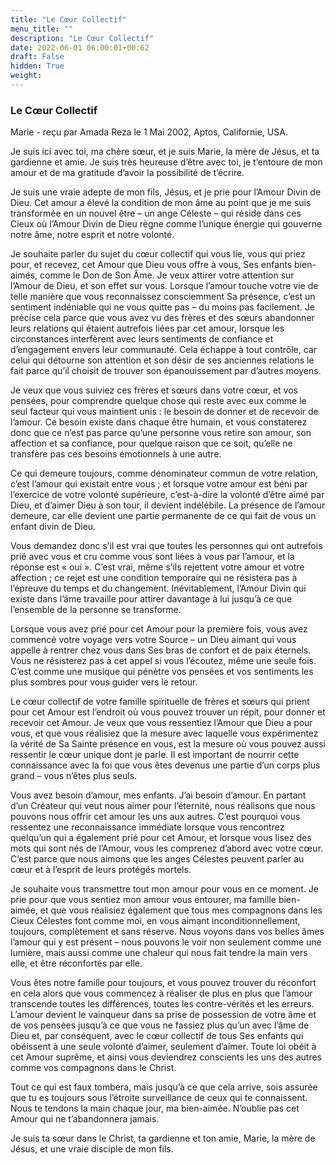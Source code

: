 ```yaml
---
title: "Le Cœur Collectif"
menu_title: ""
description: "Le Cœur Collectif"
date: 2022-06-01 06:00:01+00:62
draft: False
hidden: True
weight:
---
```

### Le Cœur Collectif

Marie - reçu par Amada Reza le 1 Mai 2002, Aptos, Californie, USA.

Je suis ici avec toi, ma chère sœur, et je suis Marie, la mère de Jésus, et ta gardienne et amie. Je suis très heureuse d’être avec toi, je t’entoure de mon amour et de ma gratitude d’avoir la possibilité de t’écrire.

Je suis une vraie adepte de mon fils, Jésus, et je prie pour l’Amour Divin de Dieu. Cet amour a élevé la condition de mon âme au point que je me suis transformée en un nouvel être – un ange Céleste – qui réside dans ces Cieux où l’Amour Divin de Dieu règne comme l’unique énergie qui gouverne notre âme, notre esprit et notre volonté.

Je souhaite parler du sujet du cœur collectif qui vous lie, vous qui priez pour, et recevez, cet Amour que Dieu vous offre à vous, Ses enfants bien-aimés, comme le Don de Son Âme. Je veux attirer votre attention sur l’Amour de Dieu, et son effet sur vous. Lorsque l’amour touche votre vie de telle manière que vous reconnaissez consciemment Sa présence, c’est un sentiment indéniable qui ne vous quitte pas – du moins pas facilement. Je précise cela parce que vous avez vu des frères et des sœurs abandonner leurs relations qui étaient autrefois liées par cet amour, lorsque les circonstances interfèrent avec leurs sentiments de confiance et d’engagement envers leur communauté. Cela échappe à tout contrôle, car celui qui détourne son attention et son désir de ses anciennes relations le fait parce qu’il choisit de trouver son épanouissement par d’autres moyens.

Je veux que vous suiviez ces frères et sœurs dans votre cœur, et vos pensées, pour comprendre quelque chose qui reste avec eux comme le seul facteur qui vous maintient unis : le besoin de donner et de recevoir de l’amour. Ce besoin existe dans chaque être humain, et vous constaterez donc que ce n’est pas parce qu’une personne vous retire son amour, son affection et sa confiance, pour quelque raison que ce soit, qu’elle ne transfère pas ces besoins émotionnels à une autre.

Ce qui demeure toujours, comme dénominateur commun de votre relation, c’est l’amour qui existait entre vous ; et lorsque votre amour est béni par l’exercice de votre volonté supérieure, c’est-à-dire la volonté d’être aimé par Dieu, et d’aimer Dieu à son tour, il devient indélébile. La présence de l’amour demeure, car elle devient une partie permanente de ce qui fait de vous un enfant divin de Dieu.

Vous demandez donc s’il est vrai que toutes les personnes qui ont autrefois prié avec vous et cru comme vous sont liées à vous par l’amour, et la réponse est « oui ». C’est vrai, même s’ils rejettent votre amour et votre affection ; ce rejet est une condition temporaire qui ne résistera pas à l’épreuve du temps et du changement. Inévitablement, l’Amour Divin qui existe dans l’âme travaille pour attirer davantage à lui jusqu’à ce que l’ensemble de la personne se transforme.

Lorsque vous avez prié pour cet Amour pour la première fois, vous avez commencé votre voyage vers votre Source – un Dieu aimant qui vous appelle à rentrer chez vous dans Ses bras de confort et de paix éternels. Vous ne résisterez pas à cet appel si vous l’écoutez, même une seule fois. C’est comme une musique qui pénètre vos pensées et vos sentiments les plus sombres pour vous guider vers le retour.

Le cœur collectif de votre famille spirituelle de frères et sœurs qui prient pour cet Amour est l’endroit où vous pouvez trouver un répit, pour donner et recevoir cet Amour. Je veux que vous ressentiez l’Amour que Dieu a pour vous, et que vous réalisiez que la mesure avec laquelle vous expérimentez la vérité de Sa Sainte présence en vous, est la mesure où vous pouvez aussi ressentir le cœur unique dont je parle. Il est important de nourrir cette connaissance avec la foi que vous êtes devenus une partie d’un corps plus grand – vous n’êtes plus seuls.

Vous avez besoin d’amour, mes enfants. J’ai besoin d’amour. En partant d’un Créateur qui veut nous aimer pour l’éternité, nous réalisons que nous pouvons nous offrir cet amour les uns aux autres. C’est pourquoi vous ressentez une reconnaissance immédiate lorsque vous rencontrez quelqu’un qui a également prié pour cet Amour, et lorsque vous lisez des mots qui sont nés de l’Amour, vous les comprenez d’abord avec votre cœur. C’est parce que nous aimons que les anges Célestes peuvent parler au cœur et à l’esprit de leurs protégés mortels.

Je souhaite vous transmettre tout mon amour pour vous en ce moment. Je prie pour que vous sentiez mon amour vous entourer, ma famille bien-aimée, et que vous réalisiez également que tous mes compagnons dans les Cieux Célestes font comme moi, en vous aimant inconditionnellement, toujours, complètement et sans réserve. Nous voyons dans vos belles âmes l’amour qui y est présent – nous pouvons le voir non seulement comme une lumière, mais aussi comme une chaleur qui nous fait tendre la main vers elle, et être réconfortés par elle.

Vous êtes notre famille pour toujours, et vous pouvez trouver du réconfort en cela alors que vous commencez à réaliser de plus en plus que l’amour transcende toutes les différences, toutes les contre-vérités et les erreurs. L’amour devient le vainqueur dans sa prise de possession de votre âme et de vos pensées jusqu’à ce que vous ne fassiez plus qu’un avec l’âme de Dieu et, par conséquent, avec le cœur collectif de tous Ses enfants qui obéissent à une seule volonté d’aimer, seulement d’aimer. Toute loi obéit à cet Amour suprême, et ainsi vous deviendrez conscients les uns des autres comme vos compagnons dans le Christ.

Tout ce qui est faux tombera, mais jusqu’à ce que cela arrive, sois assurée que tu es toujours sous l’étroite surveillance de ceux qui te connaissent. Nous te tendons la main chaque jour, ma bien-aimée. N’oublie pas cet Amour qui ne t’abandonnera jamais.

Je suis ta sœur dans le Christ, ta gardienne et ton amie, Marie, la mère de Jésus, et une vraie disciple de mon fils.
